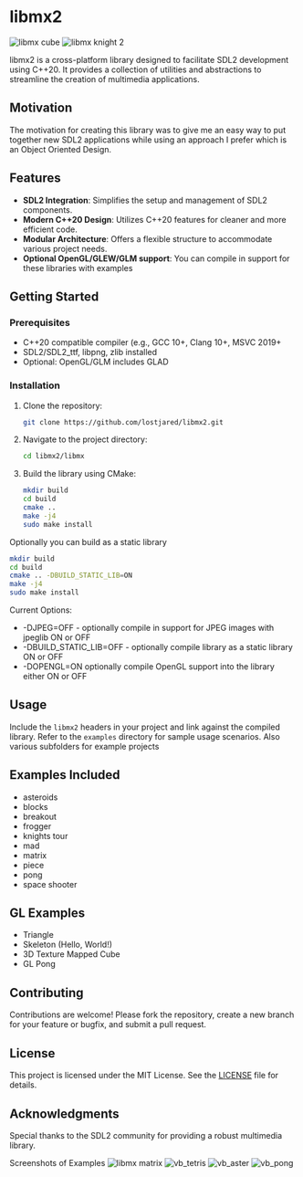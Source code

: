 
# libmx2

![libmx cube](https://github.com/user-attachments/assets/68a4a55e-98a3-4bcc-9cf6-f6bf3cbb7b86)
![libmx knight 2](https://github.com/user-attachments/assets/0f12d584-6478-4df7-8da0-81903ce7eac6)

libmx2 is a cross-platform library designed to facilitate SDL2 development using C++20.
It provides a collection of utilities and abstractions to streamline the creation of multimedia applications.

## Motivation

The motivation for creating this library was to give me an easy way to put together new SDL2 applications 
while using an approach I prefer which is an Object Oriented Design.

## Features

- **SDL2 Integration**: Simplifies the setup and management of SDL2 components.
- **Modern C++20 Design**: Utilizes C++20 features for cleaner and more efficient code.
- **Modular Architecture**: Offers a flexible structure to accommodate various project needs.
- **Optional OpenGL/GLEW/GLM support**: You can compile in support for these libraries with examples
## Getting Started

### Prerequisites

- C++20 compatible compiler (e.g., GCC 10+, Clang 10+, MSVC 2019+
- SDL2/SDL2_ttf, libpng, zlib installed
- Optional: OpenGL/GLM includes GLAD

### Installation

1. Clone the repository:

   ```bash
   git clone https://github.com/lostjared/libmx2.git
   ```

2. Navigate to the project directory:

   ```bash
   cd libmx2/libmx
   ```

3. Build the library using CMake:

   ```bash
   mkdir build
   cd build
   cmake ..
   make -j4
   sudo make install
   ```

Optionally you can build as a static library


   ```bash
   mkdir build
   cd build
   cmake .. -DBUILD_STATIC_LIB=ON
   make -j4
   sudo make install
   ```
Current Options:

* -DJPEG=OFF - optionally compile in support for JPEG images with jpeglib ON or OFF
* -DBUILD_STATIC_LIB=OFF - optionally compile library as a static library ON or OFF
* -DOPENGL=ON optionally compile OpenGL support into the library either ON or OFF

## Usage

Include the `libmx2` headers in your project and link against the compiled library.
Refer to the `examples` directory for sample usage scenarios. Also various subfolders for example projects

## Examples Included

* asteroids
* blocks
* breakout
* frogger
* knights tour
* mad
* matrix
* piece
* pong
* space shooter

## GL Examples

* Triangle
* Skeleton (Hello, World!)
* 3D Texture Mapped Cube
* GL Pong
  
## Contributing

Contributions are welcome!
Please fork the repository, create a new branch for your feature or bugfix, and submit a pull request.

## License

This project is licensed under the MIT License.
See the [LICENSE](LICENSE) file for details.

## Acknowledgments

Special thanks to the SDL2 community for providing a robust multimedia library.

Screenshots of Examples
![libmx matrix](https://github.com/user-attachments/assets/df69b3c1-1d1f-4806-9366-21a480494461)
![vb_tetris](https://github.com/user-attachments/assets/efbb3881-ba0a-483c-92db-4abba66c61d8)
![vb_aster](https://github.com/user-attachments/assets/91bf11ad-b171-4363-96be-cad2bd7f5ea2)
![vb_pong](https://github.com/user-attachments/assets/ae63f64b-1830-4a2d-a3ed-26ccc6fd2578)

